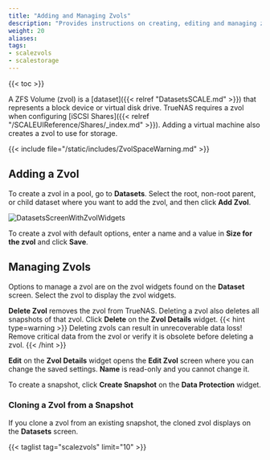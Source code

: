 ```yaml
---
title: "Adding and Managing Zvols"
description: "Provides instructions on creating, editing and managing zvols."
weight: 20
aliases:
tags: 
- scalezvols
- scalestorage
---
```


{{< toc >}}

A ZFS Volume (zvol) is a [dataset]({{< relref "DatasetsSCALE.md" >}}) that represents a block device or virtual disk drive.
TrueNAS requires a zvol when configuring [iSCSI Shares]({{< relref "/SCALEUIReference/Shares/_index.md" >}}). Adding a virtual machine also creates a zvol to use for storage.

{{< include file="/static/includes/ZvolSpaceWarning.md" >}}

## Adding a Zvol

To create a zvol in a pool, go to **Datasets**. Select the root, non-root parent, or child dataset where you want to add the zvol, and then click **Add Zvol**.

![DatasetsScreenWithZvolWidgets](/images/SCALE/22.12/DatasetsScreenWithZvolWidgets.png "Dataset Tree Table and Zvol Widgets")

To create a zvol with default options, enter a name and a value in **Size for the zvol** and click **Save**.

## Managing Zvols

Options to manage a zvol are on the zvol widgets found on the **Dataset** screen. Select the zvol to display the zvol widgets.

**Delete Zvol** removes the zvol from TrueNAS. Deleting a zvol also deletes all snapshots of that zvol. Click **Delete** on the **Zvol Details** widget.
{{< hint type=warning >}}
Deleting zvols can result in unrecoverable data loss!
Remove critical data from the zvol or verify it is obsolete before deleting a zvol.
{{< /hint >}}

**Edit** on the **Zvol Details** widget opens the **Edit Zvol** screen where you can change the saved settings. **Name** is read-only and you cannot change it.

To create a snapshot, click **Create Snapshot** on the **Data Protection** widget.

### Cloning a Zvol from a Snapshot

If you clone a zvol from an existing snapshot, the cloned zvol displays on the **Datasets** screen.

{{< taglist tag="scalezvols" limit="10" >}}